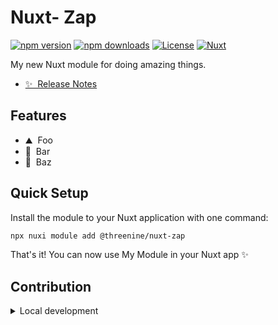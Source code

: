 <!--
Get your module up and running quickly.

Find and replace all on all files (CMD+SHIFT+F):
- Name: Nuxt- Zap
- Package name: @threenine/nuxt-zap
- Description: My new Nuxt module
-->

# Nuxt- Zap

[![npm version][npm-version-src]][npm-version-href]
[![npm downloads][npm-downloads-src]][npm-downloads-href]
[![License][license-src]][license-href]
[![Nuxt][nuxt-src]][nuxt-href]

My new Nuxt module for doing amazing things.

- [✨ &nbsp;Release Notes](/CHANGELOG.md)
<!-- - [🏀 Online playground](https://stackblitz.com/github/your-org/nuxt-zap?file=playground%2Fapp.vue) -->
<!-- - [📖 &nbsp;Documentation](https://example.com) -->

## Features

<!-- Highlight some of the features your module provide here -->
- ⛰ &nbsp;Foo
- 🚠 &nbsp;Bar
- 🌲 &nbsp;Baz

## Quick Setup

Install the module to your Nuxt application with one command:

```bash
npx nuxi module add @threenine/nuxt-zap
```

That's it! You can now use My Module in your Nuxt app ✨


## Contribution

<details>
  <summary>Local development</summary>
  
  ```bash
  # Install dependencies
  npm install
  
  # Generate type stubs
  npm run dev:prepare
  
  # Develop with the playground
  npm run dev
  
  # Build the playground
  npm run dev:build
  
  # Run ESLint
  npm run lint
  
  # Run Vitest
  npm run test
  npm run test:watch
  
  # Release new version
  npm run release
  ```

</details>


<!-- Badges -->
[npm-version-src]: https://img.shields.io/npm/v/nuxt-zap/latest.svg?style=flat&colorA=020420&colorB=00DC82
[npm-version-href]: https://npmjs.com/package/@threenine/nuxt-zap

[npm-downloads-src]: https://img.shields.io/npm/dm/nuxt-zap.svg?style=flat&colorA=020420&colorB=00DC82
[npm-downloads-href]: https://npm.chart.dev/@threenine/nuxt-zap

[license-src]: https://img.shields.io/npm/l/nuxt-zap.svg?style=flat&colorA=020420&colorB=00DC82
[license-href]: https://npmjs.com/package/@threenine/nuxt-zap

[nuxt-src]: https://img.shields.io/badge/Nuxt-020420?logo=nuxt.js
[nuxt-href]: https://nuxt.com
